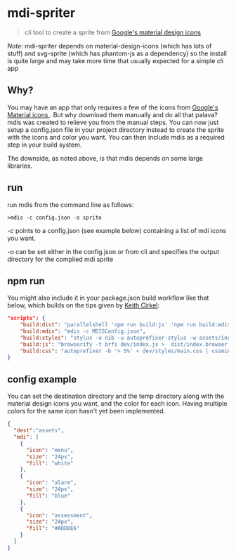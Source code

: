# mdi-spriter
> cli tool to create a sprite from [Google's material design icons](https://design.google.com/icons/)

*Note:* mdi-spriter depends on material-design-icons (which has lots of stuff) and svg-sprite (which has phantom-js as a dependency) so the install is quite large and may take more time that usually expected for a simple cli app

## Why?

You may have an app that only requires a few of the icons from [Google's Material icons ](https://design.google.com/icons/). But why download them manually and do all that palava? mdis was created to relieve you from the manual steps. You can now just setup a config.json file in your project directory instead to create the sprite with the icons and color you want. You can then include mdis as a required step in your build system.

The downside, as noted above, is that mdis depends on some large libraries.

## run

run mdis from the command line as follows:

```
>mdis -c config.json -o sprite
```

*-c* points to a config.json (see example below) containing a list of mdi icons you want.

*-o* can be set either in the config.json or from cli and specifies the output directory for the complied mdi sprite

## npm run

You might also include it in your package.json build workflow  like that below, which builds on the tips given by [Keith Cirkel](http://blog.keithcirkel.co.uk/how-to-use-npm-as-a-build-tool/):

```json
"scripts": {
    "build:dist": "parallelshell 'npm run build:js' 'npm run build:mdis' 'npm run build:styles' 'npm run build:css'",
    "build:mdis": "mdis -c MDISConfig.json",
    "build:styles": "stylus -u nib -u autoprefixer-stylus -w assets/index.styl -o example/index.css",
    "build:js": "browserify -t brfs dev/index.js >  dist/index.browser.js ",
    "build:css": "autoprefixer -b '> 5%' < dev/styles/main.css | cssmin | hashmark -l 8 'dist/main.#.css'"  
}
```

## config example

You can set the destination directory and the temp directory along with the material design icons  you want, and the color for each icon. Having multiple colors for the same icon hasn't yet been implemented.

```json
{
  "dest":"assets",
  "mdi": [
    {
      "icon": "menu",
      "size": "24px",
      "fill": "white"
    },
    {
      "icon": "alarm",
      "size": "24px",
      "fill": "blue"
    },
    {
      "icon": "assessment",
      "size": "24px",
      "fill": "#ADD8E6"
    }
  ]
}
```
